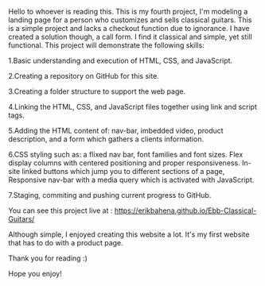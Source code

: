 Hello to whoever is reading this. This is my fourth project, I'm modeling a landing page for a person who customizes and sells classical guitars. This is a simple project and lacks a checkout function due to ignorance. I have created a solution though, a call form. I find it classical and simple, yet still functional.
This project will demonstrate the following skills:

1.Basic understanding and execution of HTML, CSS, and JavaScript.

2.Creating a repository on GitHub for this site.

3.Creating a folder structure to support the web page.

4.Linking the HTML, CSS, and JavaScript files together using link and script tags.

5.Adding the HTML content of: nav-bar, imbedded video, product description, and a form which gathers a clients information.

6.CSS styling such as: a flixed nav bar, font families and font sizes. Flex display columns with centered positioning and proper responsiveness. In-site linked buttons which jump you to different sections of a page, Responsive nav-bar with a media query which is activated with JavaScript.

7.Staging, commiting and pushing current progress to GitHub.

You can see this project live at :  https://erikbahena.github.io/Ebb-Classical-Guitars/

Although simple, I enjoyed creating this website a lot. It's my first website that has to do with a product page.

Thank you for reading :)

Hope you enjoy!
